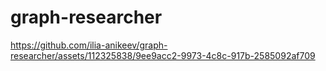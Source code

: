 # graph-researcher


https://github.com/ilia-anikeev/graph-researcher/assets/112325838/9ee9acc2-9973-4c8c-917b-2585092af709

